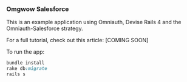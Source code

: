 ### Omgwow Salesforce
This is an example application using Omniauth, Devise Rails 4 and the Omniauth-Salesforce strategy.

For a full tutorial, check out this article: [COMING SOON]

To run the app:

```ruby
bundle install
rake db:migrate
rails s
```
